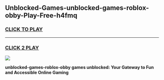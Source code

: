 
## Unblocked-Games-unblocked-games-roblox-obby-Play-Free-h4fmq
<h3>
<a href="https://premium76.site?title=unblocked-games-roblox-obby&ref=23A">CLICK TO PLAY</a></h3>
<hr>

<h3>
<a href="https://premium76.site?title=unblocked-games-roblox-obby&ref=23A">CLICK 2 PLAY</a>
  
</h3>

<a href="https://premium76.site?title=unblocked-games-roblox-obby&ref=23A"><img src="https://clearcache.store/games.png"></a>


**unblocked-games-roblox-obby games unblocked: Your Gateway to Fun and Accessible Online Gaming**
